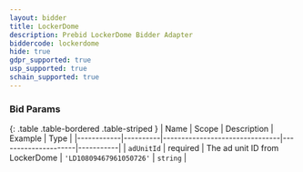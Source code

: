 ```yaml
---
layout: bidder
title: LockerDome
description: Prebid LockerDome Bidder Adapter
biddercode: lockerdome
hide: true
gdpr_supported: true
usp_supported: true
schain_supported: true
---
```




### Bid Params

{: .table .table-bordered .table-striped }
| Name       | Scope    | Description                    | Example             | Type      |
|------------|----------|--------------------------------|---------------------|-----------|
| `adUnitId` | required | The ad unit ID from LockerDome | `'LD10809467961050726'` | `string` |
